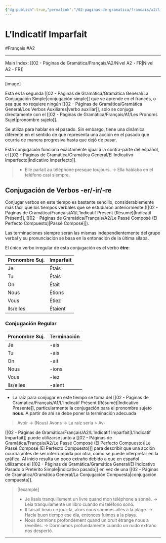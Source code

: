 ```yaml
---
{"dg-publish":true,"permalink":"/02-paginas-de-gramatica/francais/a2/l-indicatif-imparfait/"}
---
```


# L’Indicatif Imparfait
#Français #A2
___
Main Index: [[02 - Páginas de Gramática/Français/A2/Nivel A2・FR\|Nivel A2・FR]]
___
[image]

Esta es la segunda [[02 - Páginas de Gramática/Gramática General/La Conjugación Simple\|conjugación simple]] que se aprende en el francés, o sea que no requiere ningún [[02 - Páginas de Gramática/Gramática General/Los Verbos Auxiliares\|verbo auxiliar]], solo se conjuga directamente con el [[02 - Páginas de Gramática/Français/A1/Les Pronoms Sujet\|pronombre sujeto]].

Se utiliza para hablar en el pasado. Sin embargo, tiene una dinámica diferente en el sentido de que representa una acción en el pasado que ocurría de manera progresiva hasta que dejó de pasar.

Esta conjugación funciona exactamente igual a la contra-parte del español, el [[02 - Páginas de Gramática/Gramática General/El Indicativo Imperfecto\|Indicativo Imperfecto]].

> - Elle parlait au téléphone presque toujours. → Ella hablaba en el teléfono casi siempre.

## Conjugación de Verbos -er/-ir/-re
Conjugar verbos en este tiempo es bastante sencillo, considerablemente más fácil que los tiempos verbales que se estudiaron anteriormente ([[02 - Páginas de Gramática/Français/A1/L’Indicatif Présent (Résumé)\|Indicatif Présent]], [[02 - Páginas de Gramática/Français/A2/Le Passé Composé (El Perfecto Compuesto)\|Passé Composé]]).

Las terminaciones siempre serán las mismas independientemente del grupo verbal y su pronunciación se basa en la entonación de la última sílaba.

El único verbo irregular de esta conjugación es el verbo **être**:

| Pronombre Suj. | Imparfait |
| -------------- | --------- |
| Je             | Étais     |
| Tu             | Étais     |
| On             | Était     |
| Nous           | Étions    |
| Vous           | Étiez     |
| Ils/elles      | Étaient   |

### Conjugación Regular

| Pronombre Suj. | Terminación |
| -------------- | ----------- |
| Je             | -ais        |
| Tu             | -ais        |
| On             | -ait        |
| Nous           | -ions       |
| Vous           | -iez        |
| Ils/elles      | -aient      |

- La raíz para conjugar en este tiempo se toma del [[02 - Páginas de Gramática/Français/A1/L’Indicatif Présent (Résumé)\|Indicativo Presente]], particularmente la conjugación para el pronombre sujeto **nous**. A partir de ahí se debe poner la terminación adecuada
> Avoir → (Nous) Avons → La raíz sería > Av-

[[02 - Páginas de Gramática/Français/A2/L’Indicatif Imparfait\|L’Indicatif Imparfait]] puede utilizarse junto a [[02 - Páginas de Gramática/Français/A2/Le Passé Composé (El Perfecto Compuesto)\|Le Passé Composé (El Perfecto Compuesto)]] para describir que una acción ocurría antes de ser interrumpida por otra, como se puede interpretar en la gráfica. Al inicio resulta un poco extraño debido a que en español utilizamos el [[02 - Páginas de Gramática/Gramática General/El Indicativo Pasado o Pretérito Simple\|indicativo pasado]] en vez de una [[02 - Páginas de Gramática/Gramática General/La Conjugación Compuesta\|conjugación compuesta]].


> [!example] 
> - Je lisais tranquillement un livre quand mon téléphone a sonné. → Leía tranquilamente un libro cuando mi teléfono sonó.
> - Il faisait beau ce jour-là, alors nous sommes allés à la plage. → Hacía buen tiempo ese día, entonces fuimos a la playa.
> - Nous dormions profondément quand un bruit étrange nous a réveillés. → Dormíamos profundamente cuando un ruido extraño nos despertó.





___